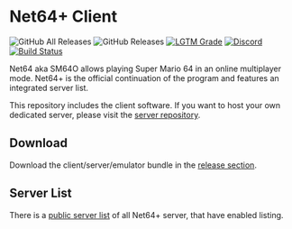 # Net64+ Client

![GitHub All Releases](https://img.shields.io/github/downloads/Tarnadas/net64plus/total)
![GitHub Releases](https://img.shields.io/github/downloads/Tarnadas/net64plus/latest/total)
[![LGTM Grade](https://img.shields.io/lgtm/grade/javascript/github/Tarnadas/net64plus)](https://lgtm.com/projects/g/Tarnadas/net64plus)
[![Discord](https://discordapp.com/api/guilds/559982917049253898/widget.png)](https://discord.gg/GgGUKH8)
[![Build Status](https://api.travis-ci.org/Tarnadas/net64plus.svg?branch=master)](https://travis-ci.org/Tarnadas/net64plus)

Net64 aka SM64O allows playing Super Mario 64 in an online multiplayer mode.
Net64+ is the official continuation of the program and features an integrated server list.

This repository includes the client software. If you want to host your own dedicated server, please visit the [server repository](https://github.com/Tarnadas/net64plus-server).

## Download
Download the client/server/emulator bundle in the [release section](https://github.com/Tarnadas/net64plus/releases).

## Server List
There is a [public server list](https://net64-mod.github.io/servers) of all Net64+ server, that have enabled listing.
